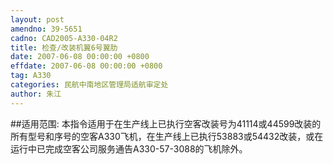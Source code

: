 ```yaml
---
layout: post
amendno: 39-5651
cadno: CAD2005-A330-04R2
title: 检查/改装机翼6号翼肋
date: 2007-06-08 00:00:00 +0800
effdate: 2007-06-08 00:00:00 +0800
tag: A330
categories: 民航中南地区管理局适航审定处
author: 朱江
---
```


##适用范围:
本指令适用于在生产线上已执行空客改装号为41114或44599改装的所有型号和序号的空客A330飞机，在生产线上已执行53883或54432改装，或在运行中已完成空客公司服务通告A330-57-3088的飞机除外。


